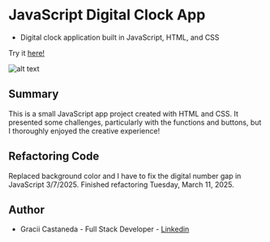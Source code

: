 # JavaScript Digital Clock App

- Digital clock application built in JavaScript, HTML, and CSS

Try it [here!](https://over45Codes.github.io/digital-clock/)

![alt text](https://github.com/over45Codes/digital-clock/blob/master/images/digitalfinal.png)

## Summary

This is a small JavaScript app project created with HTML and CSS. It presented some challenges, particularly with the functions and buttons, but I thoroughly enjoyed the creative experience!

## Refactoring Code
Replaced background color and I have to fix the digital number gap in JavaScript 3/7/2025. Finished refactoring Tuesday, March 11, 2025. 

## Author

- Gracii Castaneda - Full Stack Developer - [Linkedin](https://www.linkedin.com/in/castanedagrace/)
